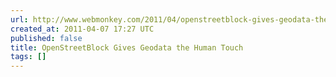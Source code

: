 ```yaml
---
url: http://www.webmonkey.com/2011/04/openstreetblock-gives-geodata-the-human-touch/
created_at: 2011-04-07 17:27 UTC
published: false
title: OpenStreetBlock Gives Geodata the Human Touch
tags: []
---
```



